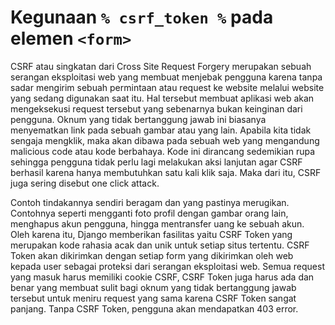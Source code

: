 # Kegunaan `% csrf_token %` pada elemen `<form>` 


CSRF atau singkatan dari Cross Site Request Forgery merupakan sebuah serangan eksploitasi web yang membuat menjebak pengguna karena tanpa sadar mengirim sebuah permintaan atau request ke website melalui website yang sedang digunakan saat itu. Hal tersebut membuat aplikasi web akan mengeksekusi request tersebut yang sebenarnya bukan keinginan dari pengguna.  Oknum yang tidak bertanggung jawab ini biasanya menyematkan link pada sebuah gambar atau yang lain. Apabila kita tidak sengaja mengklik, maka akan dibawa pada sebuah web yang mengandung malicious code atau kode berbahaya. Kode ini dirancang sedemikian rupa sehingga pengguna tidak perlu lagi melakukan aksi lanjutan agar CSRF berhasil karena hanya membutuhkan satu kali klik saja. Maka dari itu, CSRF juga sering disebut one click attack.



Contoh tindakannya sendiri beragam dan yang pastinya merugikan. Contohnya seperti mengganti foto profil dengan gambar orang lain, menghapus akun pengguna, hingga mentransfer uang ke sebuah akun. Oleh karena itu, Django memberikan fasilitas yaitu CSRF Token yang merupakan kode rahasia acak dan unik untuk setiap situs tertentu. CSRF Token akan dikirimkan dengan setiap form yang dikirimkan oleh web kepada user sebagai proteksi dari serangan eksploitasi web. Semua request yang masuk harus memiliki cookie CSRF, CSRF Token juga harus ada dan benar yang membuat sulit bagi oknum yang tidak bertanggung jawab tersebut untuk meniru request yang sama karena CSRF Token sangat panjang. Tanpa CSRF Token, pengguna akan mendapatkan 403 error.
